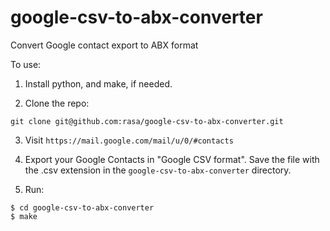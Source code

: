 google-csv-to-abx-converter
======================

Convert Google contact export to ABX format

To use:

1. Install python, and make, if needed.

2. Clone the repo:
````
git clone git@github.com:rasa/google-csv-to-abx-converter.git
````

3. Visit `https://mail.google.com/mail/u/0/#contacts`

4. Export your Google Contacts in "Google CSV format". Save the file with the .csv extension in the `google-csv-to-abx-converter` directory.

5. Run:
````
$ cd google-csv-to-abx-converter
$ make
````
